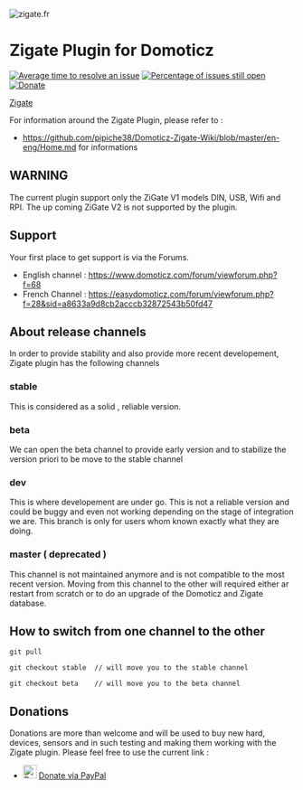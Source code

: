 ![zigate.fr](https://github.com/pipiche38/Domoticz-Zigate-Wiki/blob/master/Images/ZiGate.png)
# Zigate Plugin for Domoticz

[![Average time to resolve an issue](http://isitmaintained.com/badge/resolution/sasu-drooz/Domoticz-Zigate.svg)](http://isitmaintained.com/project/sasu-drooz/Domoticz-Zigate "Average time to resolve an issue")
[![Percentage of issues still open](http://isitmaintained.com/badge/open/sasu-drooz/Domoticz-Zigate.svg)](http://isitmaintained.com/project/sasu-drooz/Domoticz-Zigate "Percentage of issues still open")
[![Donate](https://img.shields.io/badge/Donate-PayPal-green.svg)](https://paypal.me/pipiche "Donate via PayPal")


[Zigate](https://zigate.fr "Python Plugin for Domoticz home automation.")

For information around the Zigate Plugin, please refer to :
* https://github.com/pipiche38/Domoticz-Zigate-Wiki/blob/master/en-eng/Home.md for informations 

## WARNING

The current plugin support only the ZiGate V1 models DIN, USB, Wifi and RPI. The up coming ZiGate V2 is not supported by the plugin.


## Support

Your first place to get support is via the Forums.
* English channel : https://www.domoticz.com/forum/viewforum.php?f=68
* French Channel : https://easydomoticz.com/forum/viewforum.php?f=28&sid=a8633a9d8cb2acccb32872543b50fd47

## About release channels

In order to provide stability and also provide more recent developement, Zigate plugin has the following channels

### stable
This is considered as a solid , reliable version.

### beta

We can open the beta channel to provide early version and to stabilize the version priori to be move to the stable channel

### dev

This is where developement are under go. This is not a reliable version and could be buggy and even not working depending on the stage of integration we are.
This branch is only for users whom known exactly what they are doing.

### master ( deprecated )
This channel is not maintained anymore and is not compatible to the most recent version.
Moving from this channel to the other will required either ar restart from scratch or to do an upgrade of the Domoticz and Zigate database.

## How to switch from one channel to the other

`git pull`

`git checkout stable  // will move you to the stable channel`

`git checkout beta    // will move you to the beta channel`


## Donations
Donations are more than welcome and will be used to buy new hard, devices, sensors and in such testing and making them working with the Zigate plugin. Please feel free to use the current link :

* <img src="https://www.pipiche.fr//pp.svg" width="24" height="24" alt="Donate via Paypal"/> <a href="https://paypal.me/pipiche">Donate via PayPal</a><br/>


